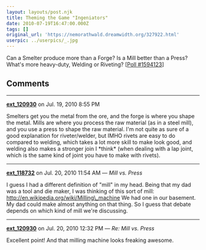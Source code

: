 ```yaml
---
layout: layouts/post.njk
title: Theming the Game "Ingeniators"
date: 2010-07-19T16:47:00.000Z
tags: []
original_url: 'https://nemorathwald.dreamwidth.org/327922.html'
userpic: ../userpics/_.jpg
---
```

Can a Smelter produce more than a Forge? Is a Mill better than a Press? What's more heavy-duty, Welding or Riveting? \[[Poll #1594123](http://www.livejournal.com/poll/?id=1594123)\]

## Comments

---

**[ext_120930](https://www.dreamwidth.org/users/ext_120930)** on Jul. 19, 2010 8:55 PM

Smelters get you the metal from the ore, and the forge is where you shape the metal. Mills are where you process the raw material (as in a steel mill), and you use a press to shape the raw material. I'm not quite as sure of a good explanation for riveter/welder, but IMHO rivets are easy to do compared to welding, which takes a lot more skill to make look good, and welding also makes a stronger join I \*think\* (when dealing with a lap joint, which is the same kind of joint you have to make with rivets).

---

**[ext_118732](https://www.dreamwidth.org/users/ext_118732)** on Jul. 20, 2010 11:54 AM — *Mill vs. Press*

I guess I had a different definition of "mill" in my head. Being that my dad was a tool and die maker, I was thinking of this sort of mill: http://en.wikipedia.org/wiki/Milling\_machine We had one in our basement. My dad could make almost anything on that thing. So I guess that debate depends on which kind of mill we're discussing.

---

**[ext_120930](https://www.dreamwidth.org/users/ext_120930)** on Jul. 20, 2010 12:32 PM — *Re: Mill vs. Press*

Excellent point! And that milling machine looks freaking awesome.
